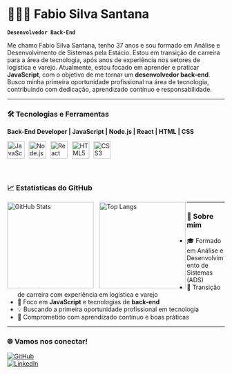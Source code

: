 # 👨🏻‍💻 Fabio Silva Santana

**`Desenvolvedor Back-End`**

Me chamo Fabio Silva Santana, tenho 37 anos e sou formado em Análise e Desenvolvimento de Sistemas pela Estácio. Estou em transição de carreira para a área de tecnologia, após anos de experiência nos setores de logística e varejo. Atualmente, estou focado em aprender e praticar **JavaScript**, com o objetivo de me tornar um **desenvolvedor back-end**. Busco minha primeira oportunidade profissional na área de tecnologia, contribuindo com dedicação, aprendizado contínuo e responsabilidade.

---

### 🛠️ Tecnologias e Ferramentas

**Back-End Developer | JavaScript | Node.js | React | HTML | CSS**

<div style="display: flex; flex-wrap: wrap; gap: 10px;">
  <img src="https://cdn.jsdelivr.net/gh/devicons/devicon@latest/icons/javascript/javascript-original.svg" width="40" title="JavaScript"/>
  <img src="https://cdn.jsdelivr.net/gh/devicons/devicon@latest/icons/nodejs/nodejs-original.svg" width="40" title="Node.js"/>
  <img src="https://cdn.jsdelivr.net/gh/devicons/devicon@latest/icons/react/react-original.svg" width="40" title="React"/>
  <img src="https://cdn.jsdelivr.net/gh/devicons/devicon@latest/icons/html5/html5-original.svg" width="40" title="HTML5"/>
  <img src="https://cdn.jsdelivr.net/gh/devicons/devicon@latest/icons/css3/css3-original.svg" width="40" title="CSS3"/>
</div>

<br/>
<br/>

### 📈 Estatísticas do GitHub

<p>
  <img 
    align="left" 
    alt="GitHub Stats" 
    height="200" 
    style="padding-right: 10px;" 
    src="https://github-readme-stats.vercel.app/api?username=fabio8700&show_icons=true&theme=tokyonight&include_all_commits=true&locale=pt-br" 
  />

  <img 
    align="left" 
    alt="Top Langs" 
    height="200" 
    src="https://github-readme-stats.vercel.app/api/top-langs/?username=fabio8700&theme=tokyonight&layout=compact&custom_title=Tecnologias&langs_count=9" 
  />
</p>

---

### 📌 Sobre mim

- 🎓 Formado em Análise e Desenvolvimento de Sistemas (ADS)
- 🔁 Transição de carreira com experiência em logística e varejo
- 🚀 Foco em **JavaScript** e tecnologias de **back-end**
- 💡 Buscando a primeira oportunidade profissional em tecnologia
- 🤝 Comprometido com aprendizado contínuo e boas práticas

---

### 🌐 Vamos nos conectar!

[![GitHub](https://img.shields.io/badge/GitHub-fabio8700-181717?style=for-the-badge&logo=github)](https://github.com/fabio8700)  
[![LinkedIn](https://img.shields.io/badge/LinkedIn-ffabiosantanadev-0A66C2?style=for-the-badge&logo=linkedin&logoColor=white)](https://www.linkedin.com/in/ffabiosantanadev/)
